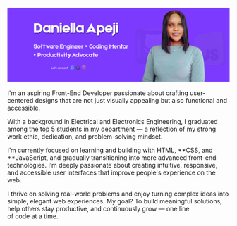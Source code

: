![Daniella Apeji Banner](./Assets/Daniella-banner.png)


I'm an aspiring Front-End Developer passionate about crafting user-centered designs that are not just visually appealing but also functional and accessible.

With a background in Electrical and Electronics Engineering, I graduated among the top 5 students in my department — a reflection of my strong work ethic, dedication, and problem-solving mindset. 

I’m currently focused on learning and building with HTML, **CSS, and **JavaScript, and gradually transitioning into more advanced front-end technologies. I’m deeply passionate about creating intuitive, responsive, and accessible user interfaces that improve people's experience on the web.

I thrive on solving real-world problems and enjoy turning complex ideas into simple, elegant web experiences. My goal? To build meaningful solutions, help others stay productive, and continuously grow — one line of code at a time.
